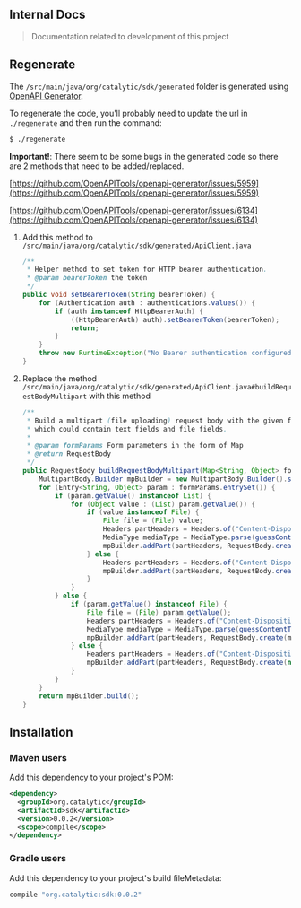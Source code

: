 ## Internal Docs
> Documentation related to development of this project

## Regenerate

The `/src/main/java/org/catalytic/sdk/generated` folder is generated using [OpenAPI Generator](https://openapi-generator.tech).

To regenerate the code, you'll probably need to update the url in `./regenerate` and then run the command:

```sh
$ ./regenerate
```

**Important!**: There seem to be some bugs in the generated code so there are 2 methods that need to be added/replaced.

[https://github.com/OpenAPITools/openapi-generator/issues/5959](https://github.com/OpenAPITools/openapi-generator/issues/5959)

[https://github.com/OpenAPITools/openapi-generator/issues/6134](https://github.com/OpenAPITools/openapi-generator/issues/6134)

1. Add this method to `/src/main/java/org/catalytic/sdk/generated/ApiClient.java`
	
	```java
	/**
     * Helper method to set token for HTTP bearer authentication.
     * @param bearerToken the token
     */
    public void setBearerToken(String bearerToken) {
        for (Authentication auth : authentications.values()) {
            if (auth instanceof HttpBearerAuth) {
                ((HttpBearerAuth) auth).setBearerToken(bearerToken);
                return;
            }
        }
        throw new RuntimeException("No Bearer authentication configured!");
    }
	```
2. Replace the method `/src/main/java/org/catalytic/sdk/generated/ApiClient.java#buildRequestBodyMultipart` with this method

	```java
	/**
     * Build a multipart (file uploading) request body with the given form parameters,
     * which could contain text fields and file fields.
     *
     * @param formParams Form parameters in the form of Map
     * @return RequestBody
     */
    public RequestBody buildRequestBodyMultipart(Map<String, Object> formParams) {
        MultipartBody.Builder mpBuilder = new MultipartBody.Builder().setType(MultipartBody.FORM);
        for (Entry<String, Object> param : formParams.entrySet()) {
            if (param.getValue() instanceof List) {
                for (Object value : (List) param.getValue()) {
                    if (value instanceof File) {
                        File file = (File) value;
                        Headers partHeaders = Headers.of("Content-Disposition", "form-data; name=\"" + param.getKey() + "\"; filename=\"" + file.getName() + "\"");
                        MediaType mediaType = MediaType.parse(guessContentTypeFromFile(file));
                        mpBuilder.addPart(partHeaders, RequestBody.create(mediaType, file));
                    } else {
                        Headers partHeaders = Headers.of("Content-Disposition", "form-data; name=\"" + param.getKey() + "\"");
                        mpBuilder.addPart(partHeaders, RequestBody.create(null, parameterToString(param.getValue())));
                    }
                }
            } else {
                if (param.getValue() instanceof File) {
                    File file = (File) param.getValue();
                    Headers partHeaders = Headers.of("Content-Disposition", "form-data; name=\"" + param.getKey() + "\"; filename=\"" + file.getName() + "\"");
                    MediaType mediaType = MediaType.parse(guessContentTypeFromFile(file));
                    mpBuilder.addPart(partHeaders, RequestBody.create(mediaType, file));
                } else {
                    Headers partHeaders = Headers.of("Content-Disposition", "form-data; name=\"" + param.getKey() + "\"");
                    mpBuilder.addPart(partHeaders, RequestBody.create(null, parameterToString(param.getValue())));
                }
            }
        }
        return mpBuilder.build();
    }
    ```

## Installation

### Maven users

Add this dependency to your project's POM:

```xml
<dependency>
  <groupId>org.catalytic</groupId>
  <artifactId>sdk</artifactId>
  <version>0.0.2</version>
  <scope>compile</scope>
</dependency>
```

### Gradle users

Add this dependency to your project's build fileMetadata:

```groovy
compile "org.catalytic:sdk:0.0.2"
```

